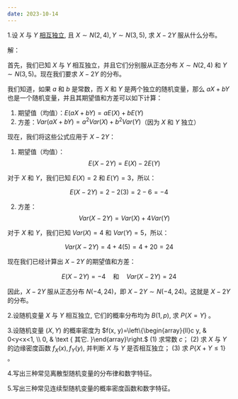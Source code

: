 ```yaml
---
date: 2023-10-14
---
```


1.设 $X$ 与 $Y$ [相互独立](../参考/独立性.md), 且 $X \sim N(2,4), Y \sim N(3,5)$, 求 $X-2 Y$ 服从什么分布。

解：

首先，我们已知 $X$ 与 $Y$ 相互独立，并且它们分别服从正态分布 $X \sim N(2,4)$ 和 $Y \sim N(3,5)$。现在我们要求 $X - 2Y$ 的分布。

我们知道，如果 $a$ 和 $b$ 是常数，而 $X$ 和 $Y$ 是两个独立的随机变量，那么 $aX + bY$ 也是一个随机变量，并且其期望值和方差可以如下计算：

1. 期望值（均值）：$E(aX + bY) = aE(X) + bE(Y)$
2. 方差：$Var(aX + bY) = a^2Var(X) + b^2Var(Y)$（因为 $X$ 和 $Y$ 独立）

现在，我们将这些公式应用于 $X - 2Y$：

1. 期望值（均值）：
$$
E(X - 2Y) = E(X) - 2E(Y)
$$

对于 $X$ 和 $Y$，我们已知 $E(X) = 2$ 和 $E(Y) = 3$，所以：

$$
E(X - 2Y) = 2 - 2(3) = 2 - 6 = -4
$$

2. 方差：
$$
Var(X - 2Y) = Var(X) + 4Var(Y)
$$

对于 $X$ 和 $Y$，我们已知 $Var(X) = 4$ 和 $Var(Y) = 5$，所以：

$$
Var(X - 2Y) = 4 + 4(5) = 4 + 20 = 24
$$

现在我们已经计算出 $X - 2Y$ 的期望值和方差：

$$
E(X - 2Y) = -4 \quad \text{和} \quad Var(X - 2Y) = 24
$$

因此，$X - 2Y$ 服从正态分布 $N(-4, 24)$，即 $X - 2Y \sim N(-4, 24)$。这就是 $X - 2Y$ 的分布。



2.设随机变量 $X$ 与 $Y$ 相互独立, 它们的概率分布均为 $B(1, p)$, 求 $P\{X=Y\}$ 。

3.设随机变量 $(X, Y)$ 的概率密度为 $f(x, y)=\left\{\begin{array}{ll}c y, & 0<y<x<1, \\ 0, & \text { 其它. }\end{array}\right.$
(1) 求常数 $c$；
  (2) 求 $X$ 与 $Y$ 的边缘密度函数 $f_{X}(x), f_{Y}(y)$, 并判断 $X$ 与 $Y$ 是否相互独立；
  (3) 求 $P\{X+Y \leq 1\}$ 。

4.写出三种常见离散型随机变量的分布律和数字特征。

5.写出三种常见连续型随机变量的概率密度函数和数字特征。

